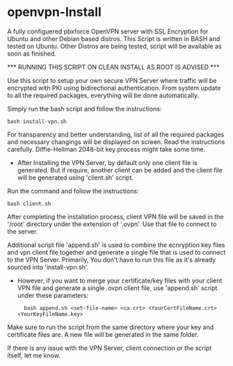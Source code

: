 # openvpn-Install
A fully configuered pbxforce OpenVPN server with SSL Encryption for Ubuntu and other Debian based distros.
This Script is written in BASH and tested on Ubuntu. Other Distros are being tested, script will be available as soon as finished.

*** RUNNING THIS SCRIPT ON CLEAN INSTALL AS ROOT IS ADVISED ***

Use this script to setup your own secure VPN Server where traffic will be encrypted with PKI using bidirectional authentication. From system update to all the required packages, everything will be done automatically.

Simply run the bash script and follow the instructions:

    bash install-vpn.sh

For transparency and better understanding, list of all the required packages and necessary changings will be displayed on screen. Read the instructions carefully. Diffie-Hellman 2048-bit key process might take some time. 

* After Installing the VPN Server, by default only one client file is generated. But if require, another client can be added and the client file will be generated using 'client.sh' script. 

Run the command and follow the instructions:

    bash client.sh

After completing the installation process, client VPN file will be saved in the '/root' directory under the extension of '.ovpn'. Use that file to connect to the server.

Additional script file 'append.sh' is used to combine the ecnryption key files and vpn client file together and generate a single file that is used to connect to the VPN Server. Primarily, You don't have to run this file as it's already sourced into 'install-vpn.sh'.

* However, if you want to merge your certificate/key files with your client VPN file and generate a single .ovpn client file, use 'append.sh' script under these parameters:
    
        bash append.sh <set-file-name> <ca.crt> <YourCertFileName.crt> <YourKeyFileName.key>

Make sure to run the script from the same directory where your key and certificate files are. A new file will be generated in the same folder.
    
If there is any issue with the VPN Server, client connection or the script itself, let me know.
